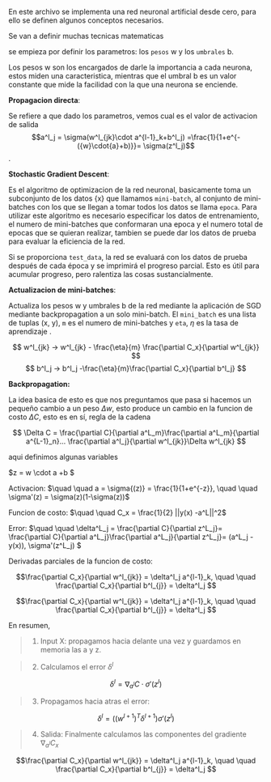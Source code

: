 
En este archivo se implementa una red neuronal artificial desde cero, para ello se definen algunos conceptos necesarios. 

Se van a definir muchas tecnicas matematicas 


se empieza por definir los parametros: los `pesos` w y los `umbrales` b. 

Los pesos w son los encargados de darle la importancia a cada neurona, estos miden una caracteristica, mientras que el umbral b es un valor constante que mide la facilidad con la que una neurona se enciende.

**Propagacion directa**: 

Se refiere a que dado los parametros, vemos cual es el valor de activacion de salida 
 $$a^l_j = \sigma(w^l_{jk}\cdot a^{l-1}_k+b^l_j)  =\frac{1}{1+e^{-({w}\cdot{a}+b)}}= \sigma(z^l_j)$$.

**Stochastic Gradient Descent**: 

Es el algoritmo de optimizacion de la red neuronal, basicamente toma un subconjunto de los datos {x} que llamamos `mini-batch`, al conjunto de mini-batches con los que se llegan a tomar todos los datos se llama `epoca`.
Para utilizar este algoritmo es necesario especificar los datos de entrenamiento, el numero de mini-batches que conformaran una epoca y el numero total de epocas que se quieran realizar, tambien se puede dar los datos de prueba para evaluar la eficiencia de la red.

Si se proporciona ``test_data``, la red se evaluará con los datos de prueba después de cada época y se imprimirá el progreso parcial. Esto es útil para acumular progreso, pero ralentiza las cosas sustancialmente.

**Actualizacion de mini-batches**: 

Actualiza los pesos w y umbrales b de la red mediante la aplicación de SGD mediante backpropagation a un solo mini-batch. El `mini_batch` es una lista de tuplas (x, y), `m` es el numero de mini-batches y `eta`, $\eta$ es la tasa de aprendizaje .

$$ w^l_{jk} → w^l_{jk} - \frac{\eta}{m} \frac{\partial C_x}{\partial w^l_{jk}} $$
$$ b^l_j → b^l_j -\frac{\eta}{m}\frac{\partial C_x}{\partial b^l_j} $$


**Backpropagation:**

La idea basica de esto es que nos preguntamos que pasa si hacemos un pequeño cambio a un peso $\Delta w$, esto produce un cambio en la funcion de costo $\Delta C$, esto es en sí, regla de la cadena


$$ \Delta C = \frac{\partial C}{\partial a^L_m}\frac{\partial a^L_m}{\partial a^{L-1}_n}... \frac{\partial a^l_j}{\partial w^l_{jk}}\Delta w^l_{jk} $$

aqui definimos algunas variables 

$z = w \cdot a +b $ 

Activacion:  $\quad \quad a = \sigma{(z)} = \frac{1}{1+e^{-z}}, \quad \quad \sigma'(z) = \sigma(z)(1-\sigma(z))$

Funcion de costo: $\quad \quad C_x = \frac{1}{2} ||y(x) -a^L||^2$

Error: $\quad \quad \delta^L_j = \frac{\partial C}{\partial z^L_j}= \frac{\partial C}{\partial a^L_j}\frac{\partial a^L_j}{\partial z^L_j}= (a^L_j -y(x))\, \sigma'(z^L_j) $

Derivadas parciales de la funcion de costo:

$$\frac{\partial C_x}{\partial w^l_{jk}} = \delta^l_j a^{l-1}_k,  \quad \quad \frac{\partial C_x}{\partial b^l_{j}} = \delta^l_j $$


$$\frac{\partial C_x}{\partial w^l_{jk}} = \delta^l_j a^{l-1}_k,  \quad \quad \frac{\partial C_x}{\partial b^l_{j}} = \delta^l_j $$


En resumen, 


> 1. Input X: propagamos hacia delante una vez y guardamos en memoria las a y z.


> 2. Calculamos el error $\delta^l$ 

$$ \delta^l = \nabla_{a^l}C\cdot\sigma'(z^l) $$



> 3. Propagamos hacia atras el error: 

$$ \delta^l = ((w^{l+1} )^T\delta^{l+1}) \sigma'(z^l)$$



> 4. Salida: Finalmente calculamos las componentes del gradiente $∇_{a^l}C_x$

$$\frac{\partial C_x}{\partial w^l_{jk}} = \delta^l_j a^{l-1}_k,  \quad \quad \frac{\partial C_x}{\partial b^l_{j}} = \delta^l_j $$











